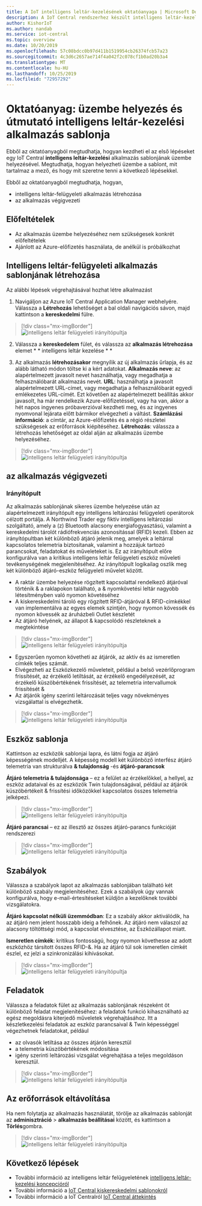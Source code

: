 ```yaml
---
title: A IoT intelligens leltár-kezelésének oktatóanyaga | Microsoft Docs
description: A IoT Central rendszerhez készült intelligens leltár-kezelési alkalmazás sablonjának oktatóanyaga
author: KishorIoT
ms.author: nandab
ms.service: iot-central
ms.topic: overview
ms.date: 10/20/2019
ms.openlocfilehash: 57c08bdcc0b97d411b1519954cb26374fcb57a23
ms.sourcegitcommit: 4c3d6c2657ae714f4a042f2c078cf1b0ad20b3a4
ms.translationtype: MT
ms.contentlocale: hu-HU
ms.lasthandoff: 10/25/2019
ms.locfileid: "72957292"
---
```

# <a name="tutorial-deploy-and-walk-through-a-smart-inventory-management-application-template"></a>Oktatóanyag: üzembe helyezés és útmutató intelligens leltár-kezelési alkalmazás sablonja

Ebből az oktatóanyagból megtudhatja, hogyan kezdheti el az első lépéseket egy IoT Central **intelligens leltár-kezelési** alkalmazás sablonjának üzembe helyezésével. Megtudhatja, hogyan helyezheti üzembe a sablont, mit tartalmaz a mező, és hogy mit szeretne tenni a következő lépésekkel.

Ebből az oktatóanyagból megtudhatja, hogyan, 
* intelligens leltár-felügyeleti alkalmazás létrehozása 
* az alkalmazás végigvezeti 

## <a name="prerequisites"></a>Előfeltételek
* Az alkalmazás üzembe helyezéséhez nem szükségesek konkrét előfeltételek
* Ajánlott az Azure-előfizetés használata, de anélkül is próbálkozhat

## <a name="create-smart-inventory-management-application-template"></a>Intelligens leltár-felügyeleti alkalmazás sablonjának létrehozása

Az alábbi lépések végrehajtásával hozhat létre alkalmazást
1. Navigáljon az Azure IoT Central Application Manager webhelyére. Válassza a **Létrehozás** lehetőséget a bal oldali navigációs sávon, majd kattintson a **kereskedelmi** fülre.

> [!div class="mx-imgBorder"]
> ![intelligens leltár felügyeleti irányítópultja](./media/tutorial-iot-central-smart-inventory-management/iotc_retail_homepage.png)

2. Válassza a **kereskedelem** fület, és válassza az **alkalmazás létrehozása** elemet * * intelligens leltár kezelése * *

3. Az alkalmazás **létrehozásakor** megnyílik az új alkalmazás űrlapja, és az alább látható módon töltse ki a kért adatokat.
   **Alkalmazás neve**: az alapértelmezett javasolt nevet használhatja, vagy megadhatja a felhasználóbarát alkalmazás nevét.
   **URL**: használhatja a javasolt alapértelmezett URL-címet, vagy megadhatja a felhasználóbarát egyedi emlékezetes URL-címét. Ezt követően az alapértelmezett beállítás akkor javasolt, ha már rendelkezik Azure-előfizetéssel, vagy ha van, akkor a hét napos ingyenes próbaverzióval kezdheti meg, és az ingyenes nyomvonal lejárata előtt bármikor elvégezheti a váltást.
   **Számlázási információ**: a címtár, az Azure-előfizetés és a régió részletei szükségesek az erőforrások kiépítéséhez.
   **Létrehozás**: válassza a létrehozás lehetőséget az oldal alján az alkalmazás üzembe helyezéséhez.

> [!div class="mx-imgBorder"]
> ![intelligens leltár felügyeleti irányítópultja](./media/tutorial-iot-central-smart-inventory-management/smart_inventory_management_app_create.png)

## <a name="walk-through-the-application"></a>az alkalmazás végigvezeti 

### <a name="dashboard"></a>Irányítópult 
Az alkalmazás sablonjának sikeres üzembe helyezése után az alapértelmezett irányítópult egy intelligens leltározási felügyeleti operátorok célzott portálja. A Northwind Trader egy fiktív intelligens leltározási szolgáltató, amely a (z) Bluetooth alacsony energiafogyasztású, valamint a kereskedelmi tárolót rádiófrekvenciás azonosítással (RFID) kezeli. Ebben az irányítópultban két különböző átjáró jelenik meg, amelyek a leltárral kapcsolatos telemetria biztosítanak, valamint a hozzájuk tartozó parancsokat, feladatokat és műveleteket is. Ez az irányítópult előre konfigurálva van a kritikus intelligens leltár felügyeleti eszköz műveleti tevékenységének megjelenítéséhez.
Az irányítópult logikailag oszlik meg két különböző átjáró-eszköz felügyeleti művelet között. 
   * A raktár üzembe helyezése rögzített kapcsolattal rendelkező átjáróval történik & a raklapokon található, a & nyomkövetési leltár nagyobb létesítményben való nyomon követéséhez
   * A kiskereskedelmi tároló egy rögzített RFID-átjáróval & RFID-címkékkel van implementálva az egyes elemek szintjén, hogy nyomon kövessék és nyomon kövessék az áruházbeli Outlet készletét
   * Az átjáró helyének, az állapot & kapcsolódó részleteknek a megtekintése 

> [!div class="mx-imgBorder"]
> ![intelligens leltár felügyeleti irányítópultja](./media/tutorial-iot-central-smart-inventory-management/smart_inventory_management_dashboard1.png)

   * Egyszerűen nyomon követheti az átjárók, az aktív és az ismeretlen címkék teljes számát.
   * Elvégezheti az Eszközkezelő műveleteit, például a belső vezérlőprogram frissítését, az érzékelő letiltását, az érzékelő engedélyezését, az érzékelő küszöbértékének frissítését, az telemetria intervallumok frissítését &
   * Az átjárók igény szerinti leltározását teljes vagy növekményes vizsgálattal is elvégezhetik.

> [!div class="mx-imgBorder"]
> ![intelligens leltár felügyeleti irányítópultja](./media/tutorial-iot-central-smart-inventory-management/smart_inventory_management_dashboard2.png)

## <a name="device-template"></a>Eszköz sablonja
Kattintson az eszközök sablonjai lapra, és látni fogja az átjáró képességének modelljét. A képesség modell két különböző interfész átjáró telemetria van strukturálva **& tulajdonság** -és **átjáró-parancsok**

**Átjáró telemetria & tulajdonsága** – ez a felület az érzékelőkkel, a hellyel, az eszköz adataival és az eszközök Twin tulajdonságával, például az átjárók küszöbértékeit & frissítési időközökkel kapcsolatos összes telemetria jelképezi.

> [!div class="mx-imgBorder"]
> ![intelligens leltár felügyeleti irányítópultja](./media/tutorial-iot-central-smart-inventory-management/smart_inventory_management_devicetemplate1.png)


**Átjáró parancsai** – ez az illesztő az összes átjáró-parancs funkcióját rendszerezi

> [!div class="mx-imgBorder"]
> ![intelligens leltár felügyeleti irányítópultja](./media/tutorial-iot-central-smart-inventory-management/smart_inventory_management_devicetemplate2.png)

## <a name="rules"></a>Szabályok
Válassza a szabályok lapot az alkalmazás sablonjában található két különböző szabály megjelenítéséhez. Ezek a szabályok úgy vannak konfigurálva, hogy e-mail-értesítéseket küldjön a kezelőknek további vizsgálatokra.

**Átjáró kapcsolat nélküli üzemmódban**: Ez a szabály akkor aktiválódik, ha az átjáró nem jelent hosszabb ideig a felhőnek. Az átjáró nem válaszol az alacsony töltöttségi mód, a kapcsolat elvesztése, az Eszközállapot miatt.

**Ismeretlen címkék**: kritikus fontosságú, hogy nyomon követhesse az adott eszközhöz társított összes RFID-&. Ha az átjáró túl sok ismeretlen címkét észlel, ez jelzi a szinkronizálási kihívásokat.

> [!div class="mx-imgBorder"]
> ![intelligens leltár felügyeleti irányítópultja](./media/tutorial-iot-central-smart-inventory-management/smart_inventory_management_rules.png)

## <a name="jobs"></a>Feladatok
Válassza a feladatok fület az alkalmazás sablonjának részeként öt különböző feladat megjelenítéséhez: a feladatok funkció kihasználható az egész megoldásra kiterjedő műveletek végrehajtásához. Itt a készletkezelési feladatok az eszköz parancsaival & Twin képességgel végezhetnek feladatokat, például
   * az olvasók letiltása az összes átjárón keresztül
   * a telemetria küszöbértékének módosítása 
   * igény szerinti leltározási vizsgálat végrehajtása a teljes megoldáson keresztül.

> [!div class="mx-imgBorder"]
> ![intelligens leltár felügyeleti irányítópultja](./media/tutorial-iot-central-smart-inventory-management/smart_inventory_management_jobs.png)

## <a name="clean-up-resources"></a>Az erőforrások eltávolítása

Ha nem folytatja az alkalmazás használatát, törölje az alkalmazás sablonját az **adminisztráció** > **alkalmazás beállításai** között, és kattintson a **Törlés**gombra.

> [!div class="mx-imgBorder"]
> ![intelligens leltár felügyeleti irányítópultja](./media/tutorial-iot-central-smart-inventory-management/smart_inventory_management_cleanup.png)

## <a name="next-steps"></a>Következő lépések
* További információ az intelligens leltár felügyeletének [intelligens leltár-kezelési koncepcióról](./architecture-smart-inventory-management-pnp.md)
* További információ a [IoT Central kiskereskedelmi sablonokról](./overview-iot-central-retail-pnp.md)
* További információ a IoT Centralról [IoT Central áttekintés](../core/overview-iot-central-pnp.md)
